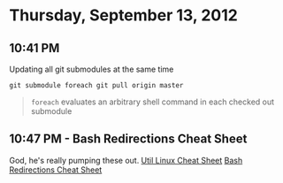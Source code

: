 # Thursday, September 13, 2012

## 10:41 PM

Updating all git submodules at the same time

    git submodule foreach git pull origin master

> `foreach` evaluates an arbitrary shell command in each checked out submodule

## 10:47 PM - Bash Redirections Cheat Sheet

God, he's really pumping these out.
[Util Linux Cheat Sheet](/media/files/util-linux-cheat-sheet.pdf)
[Bash Redirections Cheat Sheet](/media/files/bash-redirections-cheat-sheet.pdf)

